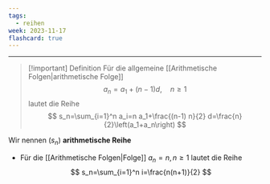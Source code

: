 ```yaml
---
tags:
  - reihen
week: 2023-11-17
flashcard: true
---
```

***

> [!important] Definition
> Für die allgemeine [[Arithmetische Folgen|arithmetische Folge]]
> $$
> a_n=a_1+(n-1) d, \quad n \geq 1
> $$
> lautet die Reihe
> $$
> s_n=\sum_{i=1}^n a_i=n a_1+\frac{(n-1) n}{2} d=\frac{n}{2}\left(a_1+a_n\right)
> $$

Wir nennen $\left(s_n\right)$ **arithmetische Reihe**


- Für die [[Arithmetische Folgen|Folge]] $a_n=n, n \geq 1$ lautet die Reihe
$$
s_n=\sum_{i=1}^n i=\frac{n(n+1)}{2}
$$
